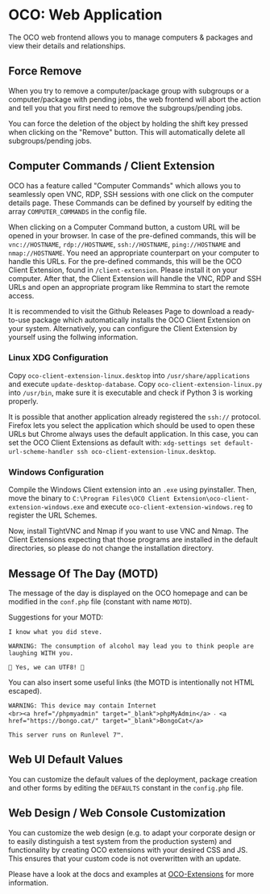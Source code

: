 # OCO: Web Application
The OCO web frontend allows you to manage computers & packages and view their details and relationships.

## Force Remove
When you try to remove a computer/package group with subgroups or a computer/package with pending jobs, the web frontend will abort the action and tell you that you first need to remove the subgroups/pending jobs.

You can force the deletion of the object by holding the shift key pressed when clicking on the "Remove" button. This will automatically delete all subgroups/pending jobs.

## Computer Commands / Client Extension
OCO has a feature called "Computer Commands" which allows you to seamlessly open VNC, RDP, SSH sessions with one click on the computer details page. These Commands can be defined by yourself by editing the array `COMPUTER_COMMANDS` in the config file.

When clicking on a Computer Command button, a custom URL will be opened in your browser. In case of the pre-defined commands, this will be `vnc://HOSTNAME`, `rdp://HOSTNAME`, `ssh://HOSTNAME`, `ping://HOSTNAME` and `nmap://HOSTNAME`. You need an appropriate counterpart on your computer to handle this URLs. For the pre-defined commands, this will be the OCO Client Extension, found in `/client-extension`. Please install it on your computer. After that, the Client Extension will handle the VNC, RDP and SSH URLs and open an appropriate program like Remmina to start the remote access.

It is recommended to visit the Github Releases Page to download a ready-to-use package which automatically installs the OCO Client Extension on your system. Alternatively, you can configure the Client Extension by yourself using the follwing information.

### Linux XDG Configuration
Copy `oco-client-extension-linux.desktop` into `/usr/share/applications` and execute `update-desktop-database`. Copy `oco-client-extension-linux.py` into `/usr/bin`, make sure it is executable and check if Python 3 is working properly.

It is possible that another application already registered the `ssh://` protocol. Firefox lets you select the application which should be used to open these URLs but Chrome always uses the default application. In this case, you can set the OCO Client Extensions as default with: `xdg-settings set default-url-scheme-handler ssh oco-client-extension-linux.desktop`.

### Windows Configuration
Compile the Windows Client extension into an `.exe` using pyinstaller. Then, move the binary to `C:\Program Files\OCO Client Extension\oco-client-extension-windows.exe` and execute `oco-client-extension-windows.reg` to register the URL Schemes.

Now, install TightVNC and Nmap if you want to use VNC and Nmap. The Client Extensions expecting that those programs are installed in the default directories, so please do not change the installation directory.

## Message Of The Day (MOTD)
The message of the day is displayed on the OCO homepage and can be modified in the `conf.php` file (constant with name `MOTD`).

Suggestions for your MOTD:
```
I know what you did steve.
```
```
WARNING: The consumption of alcohol may lead you to think people are laughing WITH you.
```
```
🌴 Yes, we can UTF8! 🌈
```
You can also insert some useful links (the MOTD is intentionally not HTML escaped).
```
WARNING: This device may contain Internet
<br><a href="/phpmyadmin" target="_blank">phpMyAdmin</a> ‧ <a href="https://bongo.cat/" target="_blank">BongoCat</a>
```
```
This server runs on Runlevel 7™.
```

## Web UI Default Values
You can customize the default values of the deployment, package creation and other forms by editing the `DEFAULTS` constant in the `config.php` file.

## Web Design / Web Console Customization
You can customize the web design (e.g. to adapt your corporate design or to easily distinguish a test system from the production system) and functionality by creating OCO extensions with your desired CSS and JS. This ensures that your custom code is not overwritten with an update.

Please have a look at the docs and examples at [OCO-Extensions](https://github.com/schorschii/oco-server-extensions) for more information.

